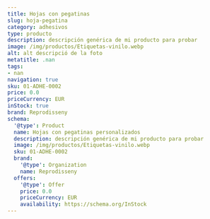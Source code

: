 ```yaml
---
title: Hojas con pegatinas
slug: hoja-pegatina
category: adhesivos
type: producto
description: descripción genérica de mi producto para probar
image: /img/productos/Etiquetas-vinilo.webp
alt: alt descripció de la foto
metatitle: .nan
tags:
- nan
navigation: true
sku: 01-ADHE-0002
price: 0.0
priceCurrency: EUR
inStock: true
brand: Reprodisseny
schema:
  '@type': Product
  name: Hojas con pegatinas personalizados
  description: descripción genérica de mi producto para probar
  image: /img/productos/Etiquetas-vinilo.webp
  sku: 01-ADHE-0002
  brand:
    '@type': Organization
    name: Reprodisseny
  offers:
    '@type': Offer
    price: 0.0
    priceCurrency: EUR
    availability: https://schema.org/InStock
---
```

